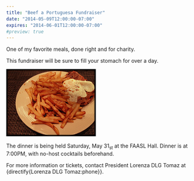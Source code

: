 ```yaml
---
title: "Beef a Portuguesa Fundraiser"
date: "2014-05-09T12:00:00-07:00"
expires: "2014-06-01T12:00:00-07:00"
#preview: true
---
```


One of my favorite meals, done right and for charity.

This fundraiser will be sure to fill your stomach for over a day.

![Steak topped with an egg](8632090963_132edfd8c2_m.jpg "More photos by Michael Gil at http://www.flickr.com/photos/msvg/")

The dinner is being held Saturday, May 31<sub>st</sub> at the FAASL Hall. Dinner is at 7:00PM, with no-host cocktails beforehand.

For more information or tickets, contact President Lorenza DLG Tomaz at {directify{Lorenza DLG Tomaz:phone}}.
